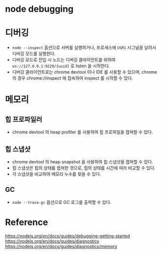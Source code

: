 # node debugging

# 디버깅
- `node --inspect` 옵션으로 서버를 실행하거나, 프로세스에 `USR1`  시그널을 날려서 디버깅 모드를 실행한다.
- 디버깅 모드로 진입 시 노드는 디버깅 클라이언트를 위하여  `ws://127.0.0.1:9229/{uuid}` 로 listen 을 시작한다.
- 디버깅 클라이언트로는 chrome devtool 이나 IDE 를 사용할 수 있으며, chrome 의 경우 chrome://inspect 에 접속하여 inspect 를 시작할 수 있다.

# 메모리

## 힙 프로파일러

- chrome devtool 의 heap profiler 를 사용하여 힙 프로파일을 캡쳐할 수 있다.

## 힙 스냅샷

- chrome devtool 의 heap snapshot 을 사용하여 힙 스냅샷을 캡쳐할 수 있다.
- 힙 스냅샷은 힙의 상태를 캡쳐한 것으로, 힙의 상태를 시간에 따라 비교할 수 있다.
- 각 스냅샷을 비교하여 메모리 누수를 찾을 수 있다.

## GC 

- `node --trace-gc` 옵션으로 GC 로그를 출력할 수 있다.

# Reference

https://nodejs.org/en/docs/guides/debugging-getting-started
https://nodejs.org/en/docs/guides/diagnostics
https://nodejs.org/en/docs/guides/diagnostics/memory
